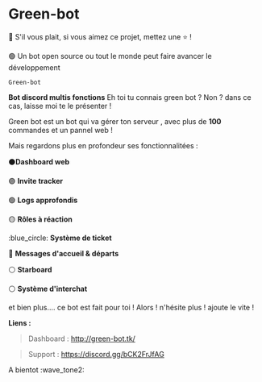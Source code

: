 # Green-bot
:pray: S'il vous plait, si vous aimez ce projet, mettez une :star: !

🟢 Un bot open source ou tout le monde peut faire avancer le développement

`Green-bot`

**Bot discord multis fonctions**
Eh toi tu connais green bot ? Non ? dans ce cas, laisse moi te le présenter !

Green bot est un bot qui va gérer ton serveur , avec plus de  **100**  commandes et un pannel web !

Mais regardons plus en profondeur ses fonctionnalitées :

:black_circle:**Dashboard web**

:purple_circle: **Invite tracker**

:green_circle: **Logs approfondis**

:yellow_circle: **Rôles à réaction**

:blue_circle: **Système de ticket**

:red_circle: **Messages d'accueil  & départs**

:white_circle: **Starboard**

:white_circle: **Système d'interchat**

et bien plus....
ce bot est fait pour toi !
Alors ! n'hésite plus ! ajoute le vite !

**Liens :**

> Dashboard : http://green-bot.tk/

> Support : https://discord.gg/bCK2FrJfAG

A bientot :wave_tone2:
